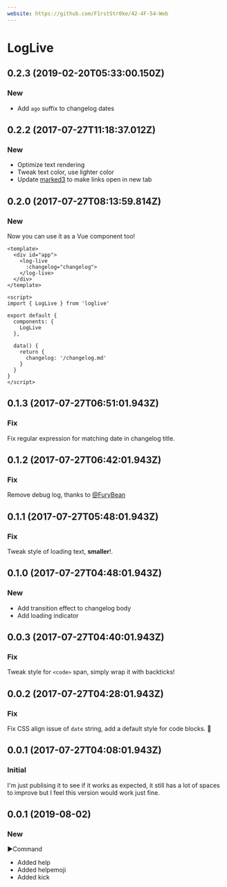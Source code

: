 ```yaml
---
website: https://github.com/F1rstStr0ke/42-4F-54-Web
---
```


# LogLive

## 0.2.3 (2019-02-20T05:33:00.150Z)

### New

- Add `ago` suffix to changelog dates

## 0.2.2 (2017-07-27T11:18:37.012Z)

### New

- Optimize text rendering
- Tweak text color, use lighter color
- Update [marked3](https://github.com/egoist/marked3) to make links open in new tab

## 0.2.0 (2017-07-27T08:13:59.814Z)

### New

Now you can use it as a Vue component too!

```vue
<template>
  <div id="app">
    <log-live 
      :changelog="changelog">
    </log-live>
  </div>
</template>

<script>
import { LogLive } from 'loglive'

export default {
  components: {
    LogLive
  },

  data() {
    return {
      changelog: '/changelog.md'
    }
  }
}
</script>
```

## 0.1.3 (2017-07-27T06:51:01.943Z)

### Fix

Fix regular expression for matching date in changelog title.

## 0.1.2 (2017-07-27T06:42:01.943Z)

### Fix

Remove debug log, thanks to [@FuryBean](https://github.com/furybean)

## 0.1.1 (2017-07-27T05:48:01.943Z)

### Fix

Tweak style of loading text, **smaller**!.

## 0.1.0 (2017-07-27T04:48:01.943Z)

### New

- Add transition effect to changelog body
- Add loading indicator

## 0.0.3 (2017-07-27T04:40:01.943Z)

### Fix

Tweak style for `<code>` span, simply wrap it with backticks!

## 0.0.2 (2017-07-27T04:28:01.943Z)

### Fix

Fix CSS align issue of `date` string, add a default style for code blocks. 💅

## 0.0.1 (2017-07-27T04:08:01.943Z)

### Initial

I'm just publising it to see if it works as expected, it still has a lot of spaces to improve but I feel this version would work just fine.

## 0.0.1 (2019-08-02)

### New

►Command
+ Added help
+ Added helpemoji
+ Added kick